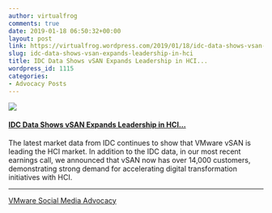 ```yaml
---
author: virtualfrog
comments: true
date: 2019-01-18 06:50:32+00:00
layout: post
link: https://virtualfrog.wordpress.com/2019/01/18/idc-data-shows-vsan-expands-leadership-in-hci/
slug: idc-data-shows-vsan-expands-leadership-in-hci
title: IDC Data Shows vSAN Expands Leadership in HCI...
wordpress_id: 1115
categories:
- Advocacy Posts
---
```


[![](https://d3utlhu53nfcwz.cloudfront.net/171901/cdnImage/article/c5957e39-e44d-42af-8788-823aaab03ab0/?size=Box320)](http://bit.ly/2T6QFXL)

#### [IDC Data Shows vSAN Expands Leadership in HCI...](http://bit.ly/2T6QFXL)

The latest market data from IDC continues to show that VMware vSAN is leading the HCI market. In addition to the IDC data, in our most recent earnings call, we announced that vSAN now has over 14,000 customers, demonstrating strong demand for accelerating digital transformation initiatives with HCI.

* * *

[VMware Social Media Advocacy](http://advocacy.vmware.com)
